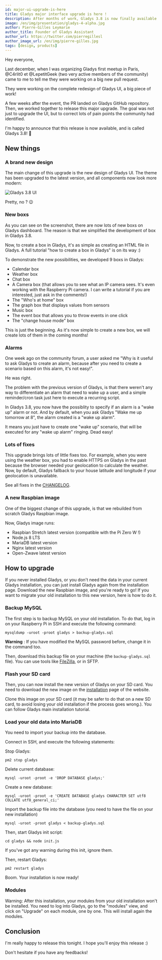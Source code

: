 ```yaml
---
id: major-ui-upgrade-is-here
title: Gladys major interface upgrade is here !
description: After months of work, Gladys 3.8 is now finally available with a brand new Rasbpbian image.
image: /en/img/presentation/gladys-4-alpha.jpg
author: Pierre-Gilles Leymarie
author_title: Founder of Gladys Assistant
author_url: https://twitter.com/pierregillesl
author_image_url: /en/img/pierre-gilles.jpg
tags: [design, products]
---
```


Hey everyone,

Last december, when I was organizing Gladys first meetup in Paris, @C4rlit0 et @LepetitGeek (two very active members of the community) came to me to tell me they were working on a big new pull request.

They were working on the complete redesign of Gladys UI, a big piece of work!

A few weeks after the event, the PR landed on Gladys GitHub repository. Then, we worked together to release this major upgrade. The goal was not just to upgrade the UI, but to correct lots of pain points the community had identified.

I'm happy to announce that this release is now available, and is called Gladys 3.8! 🚀

<!--truncate-->

## New things

### A brand new design

The main change of this upgrade is the new design of Gladys UI. The theme has been upgraded to the latest version, and all components now look more modern:

![Gladys 3.8 UI](/en/img/articles/gladys-3-8/macbook-dashboard-2018.jpg)

Pretty, no ? 😉

### New boxs

As you can see on the screenshot, there are now lots of new boxs on Gladys dashboard. The reason is that we simplified the development of box in Gladys 3.8.

Now, to create a box in Gladys, it's as simple as creating an HTML file in Gladys. A full tutorial "how to create a box in Gladys" is on its way :)

To demonstrate the new possibilities, we developed 9 boxs in Gladys:

- Calendar box
- Weather box
- Chat box
- A Camera box (that allows you to see what an IP camera sees. It's even working with the Raspberry Pi camera. I can write a tutorial if you are interested, just ask in the comments!)
- The "Who's at home" box
- The graph box that displays values from sensors
- Music box
- The event box that allows you to throw events in one click
- The "change house mode" box

This is just the beginning. As it's now simple to create a new box, we will create lots of them in the coming months!

### Alarms

One week ago on the community forum, a user asked me "Why is it useful to ask Gladys to create an alarm, because after you need to create a scenario based on this alarm, it's not easy!".

He was right.

The problem with the previous version of Gladys, is that there weren't any way to differentiate an alarm that need to wake up a user, and a simple reminder/cron task just here to execute a recurring script.

In Gladys 3.8, you now have the possiblity to specify if an alarm is a "wake up" alarm or not. And by default, when you ask Gladys "Wake me up tomorrow at 8", the alarm created is a "wake up alarm".

It means you just have to create one "wake up" scenario, that will be executed for any "wake up alarm" ringing. Dead easy!

### Lots of fixes

This upgrade brings lots of little fixes too. For example, when you were using the weather box, you had to enable HTTPS on Gladys in the past because the browser needed your geolocation to calculate the weather. Now, by default, Gladys fallback to your house latitude and longitude if your geolocation is unavailable.

See all fixes in the [CHANGELOG](https://github.com/gladysassistant/Gladys/blob/master/CHANGELOG.md).

### A new Raspbian image

One of the biggest change of this upgrade, is that we rebuilded from scratch Gladys Raspbian image.

Now, Gladys image runs:

- Raspbian Stretch latest version (compatible with the Pi Zero W !)
- Node.js 8 LTS
- MariaDB latest version
- Nginx latest version
- Open-Zwave latest version

## How to upgrade

If you never installed Gladys, or you don't need the data in your current Gladys installation, you can just install Gladys again from the installation page. Download the new Raspbian image, and you're ready to go!
If you want to migrate your old installation to this new version, here is how to do it.

### Backup MySQL

The first step is to backup MySQL on your old installation. To do that, log in on your Raspberry Pi in SSH and execute the following command:

```
mysqldump -uroot -proot gladys > backup-gladys.sql
```

**Warning** : If you have modified the MySQL password before, change it in the command too.

Then, download this backup file on your machine (the `backup-gladys.sql` file). You can use tools like [FileZilla](https://filezilla-project.org/), or in SFTP.

### Flash your SD card

Then, you can now install the new version of Gladys on your SD card. You need to download the new image on the [installation](/en/installation/) page of the website.

Clone this image on your SD card (it may be safer to do that on a new SD card, to avoid losing your old installation if the process goes wrong.). You can follow Gladys main installation tutorial.

### Load your old data into MariaDB

You need to import your backup into the database.

Connect in SSH, and execute the following statements:

Stop Gladys:

```
pm2 stop gladys
```

Delete current database:

```
mysql -uroot -proot -e 'DROP DATABASE gladys;'
```

Create a new database:

```
mysql -uroot -proot -e 'CREATE DATABASE gladys CHARACTER SET utf8 COLLATE utf8_general_ci;'
```

Import the backup file into the database (you need to have the file on your new installation)

```
mysql -uroot -proot gladys < backup-gladys.sql
```

Then, start Gladys init script:

```
cd gladys && node init.js
```

If you've got any warning during this init, ignore them.

Then, restart Gladys:

```
pm2 restart gladys
```

Boom. Your installation is now ready!

### Modules

Warning: After this installation, your modules from your old installation won't be installed. You need to log into Gladys, go to the "modules" view, and click on "Upgrade" on each module, one by one. This will install again the modules.

## Conclusion

I'm really happy to release this tonight. I hope you'll enjoy this release :)

Don't hesitate if you have any feedbacks!
